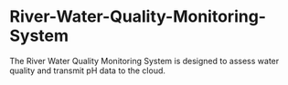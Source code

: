 # River-Water-Quality-Monitoring-System

The River Water Quality Monitoring System is designed to assess water quality and transmit pH data to the cloud. 
